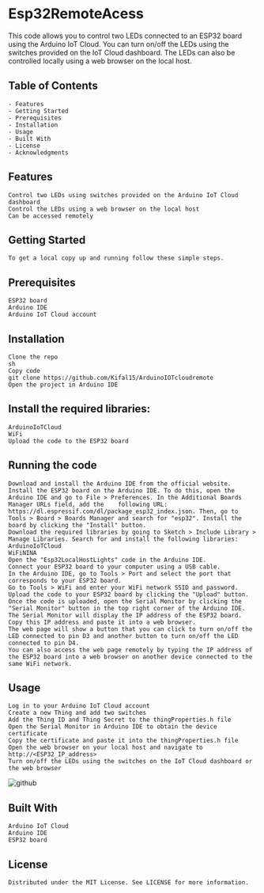 # Esp32RemoteAcess

This code allows you to control two LEDs connected to an ESP32 board using the Arduino IoT Cloud. You can turn on/off the LEDs using the switches provided on the IoT Cloud dashboard. The LEDs can also be controlled locally using a web browser on the local host.

## Table of Contents
    - Features
    - Getting Started
    - Prerequisites
    - Installation
    - Usage
    - Built With
    - License
    - Acknowledgments
## Features
    Control two LEDs using switches provided on the Arduino IoT Cloud dashboard
    Control the LEDs using a web browser on the local host
    Can be accessed remotely
##  Getting Started
    To get a local copy up and running follow these simple steps.

## Prerequisites
    ESP32 board
    Arduino IDE
    Arduino IoT Cloud account
## Installation
    Clone the repo
    sh
    Copy code
    git clone https://github.com/Kifal15/ArduinoIOTcloudremote
    Open the project in Arduino IDE
## Install the required libraries:
    ArduinoIoTCloud
    WiFi
    Upload the code to the ESP32 board
## Running the code
    Download and install the Arduino IDE from the official website.
    Install the ESP32 board on the Arduino IDE. To do this, open the Arduino IDE and go to File > Preferences. In the Additional Boards Manager URLs field, add the    following URL: https://dl.espressif.com/dl/package_esp32_index.json. Then, go to Tools > Board > Boards Manager and search for "esp32". Install the board by clicking the "Install" button.
    Download the required libraries by going to Sketch > Include Library > Manage Libraries. Search for and install the following libraries:
    ArduinoIoTCloud
    WiFiNINA
    Open the "Esp32LocalHostLights" code in the Arduino IDE.
    Connect your ESP32 board to your computer using a USB cable.
    In the Arduino IDE, go to Tools > Port and select the port that corresponds to your ESP32 board.
    Go to Tools > WiFi and enter your WiFi network SSID and password.
    Upload the code to your ESP32 board by clicking the "Upload" button.
    Once the code is uploaded, open the Serial Monitor by clicking the "Serial Monitor" button in the top right corner of the Arduino IDE.
    The Serial Monitor will display the IP address of the ESP32 board. Copy this IP address and paste it into a web browser.
    The web page will show a button that you can click to turn on/off the LED connected to pin D3 and another button to turn on/off the LED connected to pin D4.
    You can also access the web page remotely by typing the IP address of the ESP32 board into a web browser on another device connected to the same WiFi network.
## Usage
    Log in to your Arduino IoT Cloud account
    Create a new Thing and add two switches
    Add the Thing ID and Thing Secret to the thingProperties.h file
    Open the Serial Monitor in Arduino IDE to obtain the device certificate
    Copy the certificate and paste it into the thingProperties.h file
    Open the web browser on your local host and navigate to http://<ESP32_IP_address>
    Turn on/off the LEDs using the switches on the IoT Cloud dashboard or the web browser
  
  ![github](https://user-images.githubusercontent.com/88394912/222509921-5e6ee42c-1358-4b82-a086-b1a2212cc778.PNG)
## Built With
    Arduino IoT Cloud
    Arduino IDE
    ESP32 board
## License
    Distributed under the MIT License. See LICENSE for more information.
    
